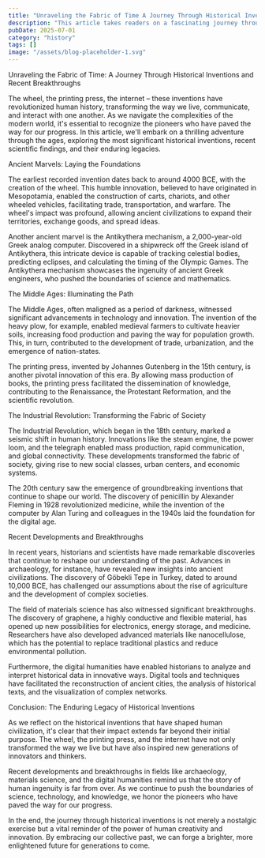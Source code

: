 ```yaml
---
title: "Unraveling the Fabric of Time A Journey Through Historical Inventions and Recent Breakthroughs"
description: "This article takes readers on a fascinating journey through the annals of history, exploring the most pivotal inventions that have shaped human civilization. From ancient marvels to modern breakthr..."
pubDate: 2025-07-01
category: "history"
tags: []
image: "/assets/blog-placeholder-1.svg"
---
```


Unraveling the Fabric of Time: A Journey Through Historical Inventions and Recent Breakthroughs

The wheel, the printing press, the internet – these inventions have revolutionized human history, transforming the way we live, communicate, and interact with one another. As we navigate the complexities of the modern world, it's essential to recognize the pioneers who have paved the way for our progress. In this article, we'll embark on a thrilling adventure through the ages, exploring the most significant historical inventions, recent scientific findings, and their enduring legacies.

Ancient Marvels: Laying the Foundations

The earliest recorded invention dates back to around 4000 BCE, with the creation of the wheel. This humble innovation, believed to have originated in Mesopotamia, enabled the construction of carts, chariots, and other wheeled vehicles, facilitating trade, transportation, and warfare. The wheel's impact was profound, allowing ancient civilizations to expand their territories, exchange goods, and spread ideas.

Another ancient marvel is the Antikythera mechanism, a 2,000-year-old Greek analog computer. Discovered in a shipwreck off the Greek island of Antikythera, this intricate device is capable of tracking celestial bodies, predicting eclipses, and calculating the timing of the Olympic Games. The Antikythera mechanism showcases the ingenuity of ancient Greek engineers, who pushed the boundaries of science and mathematics.

The Middle Ages: Illuminating the Path

The Middle Ages, often maligned as a period of darkness, witnessed significant advancements in technology and innovation. The invention of the heavy plow, for example, enabled medieval farmers to cultivate heavier soils, increasing food production and paving the way for population growth. This, in turn, contributed to the development of trade, urbanization, and the emergence of nation-states.

The printing press, invented by Johannes Gutenberg in the 15th century, is another pivotal innovation of this era. By allowing mass production of books, the printing press facilitated the dissemination of knowledge, contributing to the Renaissance, the Protestant Reformation, and the scientific revolution.

The Industrial Revolution: Transforming the Fabric of Society

The Industrial Revolution, which began in the 18th century, marked a seismic shift in human history. Innovations like the steam engine, the power loom, and the telegraph enabled mass production, rapid communication, and global connectivity. These developments transformed the fabric of society, giving rise to new social classes, urban centers, and economic systems.

The 20th century saw the emergence of groundbreaking inventions that continue to shape our world. The discovery of penicillin by Alexander Fleming in 1928 revolutionized medicine, while the invention of the computer by Alan Turing and colleagues in the 1940s laid the foundation for the digital age.

Recent Developments and Breakthroughs

In recent years, historians and scientists have made remarkable discoveries that continue to reshape our understanding of the past. Advances in archaeology, for instance, have revealed new insights into ancient civilizations. The discovery of Göbekli Tepe in Turkey, dated to around 10,000 BCE, has challenged our assumptions about the rise of agriculture and the development of complex societies.

The field of materials science has also witnessed significant breakthroughs. The discovery of graphene, a highly conductive and flexible material, has opened up new possibilities for electronics, energy storage, and medicine. Researchers have also developed advanced materials like nanocellulose, which has the potential to replace traditional plastics and reduce environmental pollution.

Furthermore, the digital humanities have enabled historians to analyze and interpret historical data in innovative ways. Digital tools and techniques have facilitated the reconstruction of ancient cities, the analysis of historical texts, and the visualization of complex networks.

Conclusion: The Enduring Legacy of Historical Inventions

As we reflect on the historical inventions that have shaped human civilization, it's clear that their impact extends far beyond their initial purpose. The wheel, the printing press, and the internet have not only transformed the way we live but have also inspired new generations of innovators and thinkers.

Recent developments and breakthroughs in fields like archaeology, materials science, and the digital humanities remind us that the story of human ingenuity is far from over. As we continue to push the boundaries of science, technology, and knowledge, we honor the pioneers who have paved the way for our progress.

In the end, the journey through historical inventions is not merely a nostalgic exercise but a vital reminder of the power of human creativity and innovation. By embracing our collective past, we can forge a brighter, more enlightened future for generations to come.